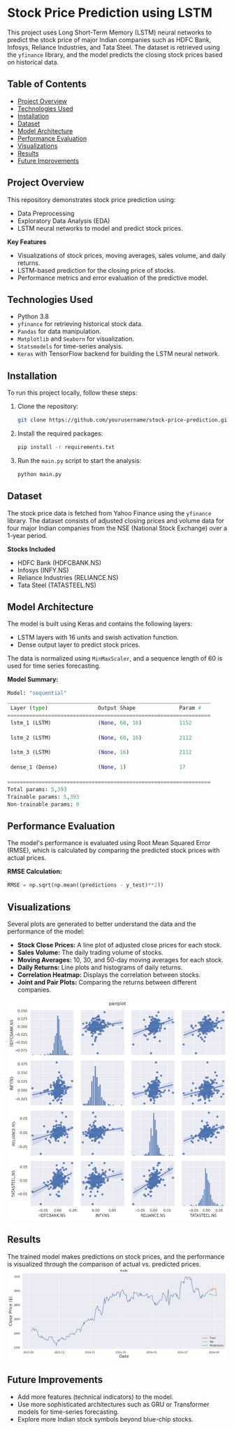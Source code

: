 # Stock Price Prediction using LSTM

This project uses Long Short-Term Memory (LSTM) neural networks to predict the stock price of major Indian companies such as HDFC Bank, Infosys, Reliance Industries, and Tata Steel. The dataset is retrieved using the `yfinance` library, and the model predicts the closing stock prices based on historical data.

## Table of Contents
- [Project Overview](#project-overview)
- [Technologies Used](#technologies-used)
- [Installation](#installation)
- [Dataset](#dataset)
- [Model Architecture](#model-architecture)
- [Performance Evaluation](#performance-evaluation)
- [Visualizations](#visualizations)
- [Results](#results)
- [Future Improvements](#future-improvements)

## Project Overview

This repository demonstrates stock price prediction using:

- Data Preprocessing
- Exploratory Data Analysis (EDA)
- LSTM neural networks to model and predict stock prices.

**Key Features**
- Visualizations of stock prices, moving averages, sales volume, and daily returns.
- LSTM-based prediction for the closing price of stocks.
- Performance metrics and error evaluation of the predictive model.

## Technologies Used

- Python 3.8
- `yfinance` for retrieving historical stock data.
- `Pandas` for data manipulation.
- `Matplotlib` and `Seaborn` for visualization.
- `Statsmodels` for time-series analysis.
- `Keras` with TensorFlow backend for building the LSTM neural network.

## Installation

To run this project locally, follow these steps:

1. Clone the repository:

    ```bash
    git clone https://github.com/yourusername/stock-price-prediction.git
    ```

2. Install the required packages:

    ```bash
    pip install -r requirements.txt
    ```

3. Run the `main.py` script to start the analysis:

    ```bash
    python main.py
    ```

## Dataset

The stock price data is fetched from Yahoo Finance using the `yfinance` library. The dataset consists of adjusted closing prices and volume data for four major Indian companies from the NSE (National Stock Exchange) over a 1-year period.

**Stocks Included**
- HDFC Bank (HDFCBANK.NS)
- Infosys (INFY.NS)
- Reliance Industries (RELIANCE.NS)
- Tata Steel (TATASTEEL.NS)

## Model Architecture

The model is built using Keras and contains the following layers:

- LSTM layers with 16 units and swish activation function.
- Dense output layer to predict stock prices.

The data is normalized using `MinMaxScaler`, and a sequence length of 60 is used for time series forecasting.

**Model Summary:**

```python
Model: "sequential"
_________________________________________________________________
 Layer (type)                Output Shape              Param #   
=================================================================
 lstm_1 (LSTM)               (None, 60, 16)            1152      
                                                                 
 lstm_2 (LSTM)               (None, 60, 16)            2112      
                                                                 
 lstm_3 (LSTM)               (None, 16)                2112      
                                                                 
 dense_1 (Dense)             (None, 1)                 17        
                                                                 
=================================================================
Total params: 5,393
Trainable params: 5,393
Non-trainable params: 0
```

## Performance Evaluation

The model's performance is evaluated using Root Mean Squared Error (RMSE), which is calculated by comparing the predicted stock prices with actual prices.

**RMSE Calculation:**

```python
RMSE = np.sqrt(np.mean((predictions - y_test)**2))
```

## Visualizations

Several plots are generated to better understand the data and the performance of the model:

- **Stock Close Prices:** A line plot of adjusted close prices for each stock.
- **Sales Volume:** The daily trading volume of stocks.
- **Moving Averages:** 10, 30, and 50-day moving averages for each stock.
- **Daily Returns:** Line plots and histograms of daily returns.
- **Correlation Heatmap:** Displays the correlation between stocks.
- **Joint and Pair Plots:** Comparing the returns between different companies.

![Visualizations](viz.png)


## Results

The trained model makes predictions on stock prices, and the performance is visualized through the comparison of actual vs. predicted prices.
![Predicted Prices](predicted.png)


## Future Improvements

- Add more features (technical indicators) to the model.
- Use more sophisticated architectures such as GRU or Transformer models for time-series forecasting.
- Explore more Indian stock symbols beyond blue-chip stocks.


